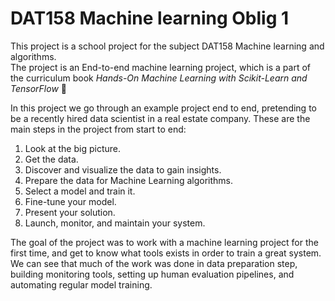 # DAT158 Machine learning Oblig 1
This project is a school project for the subject DAT158 Machine learning and algorithms. </br>
The project is an End-to-end machine learning project, which is a part of the curriculum book _Hands-On Machine Learning with Scikit-Learn and TensorFlow_ 🦎

In this project we go through an example project end to end, pretending to be a recently hired data scientist in a real estate company. These are the main steps in the project from start to end:

1. Look at the big picture.
2. Get the data.
3. Discover and visualize the data to gain insights.
4. Prepare the data for Machine Learning algorithms.
5. Select a model and train it.
6. Fine-tune your model.
7. Present your solution.
8. Launch, monitor, and maintain your system.

The goal of the project was to work with a machine learning project for the first time, and get to know what tools exists in order to train a great system. We can see that much of the work was done in data preparation step, building monitoring tools, setting up human evaluation pipelines, and automating regular model training.
